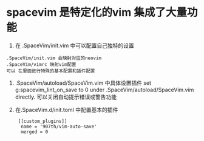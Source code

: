 # spacevim 是特定化的vim 集成了大量功能 

1. 在 .SpaceVim/init.vim
中可以配置自己独特的设置 
```
.SpaceVim/init.vim 会映射对应的neovim
.SpaceVim/vimrc 映射vim配置 
可以 在里面进行特殊的基本配置和插件配置
```

1. .SpaceVim/autoload/SpaceVim.vim 中具体设置插件 
    set g:spacevim_lint_on_save to 0 under .SpaceVim/autoload/SpaceVim.vim directly. 可以关闭自动提示错误或警告功能 

1. 在.SpaceVim.d/init.toml 中配置基本的插件
    ```
     [[custom_plugins]]                                                                 
      name = '907th/vim-auto-save'
      merged = 0
    ```
    
    
    